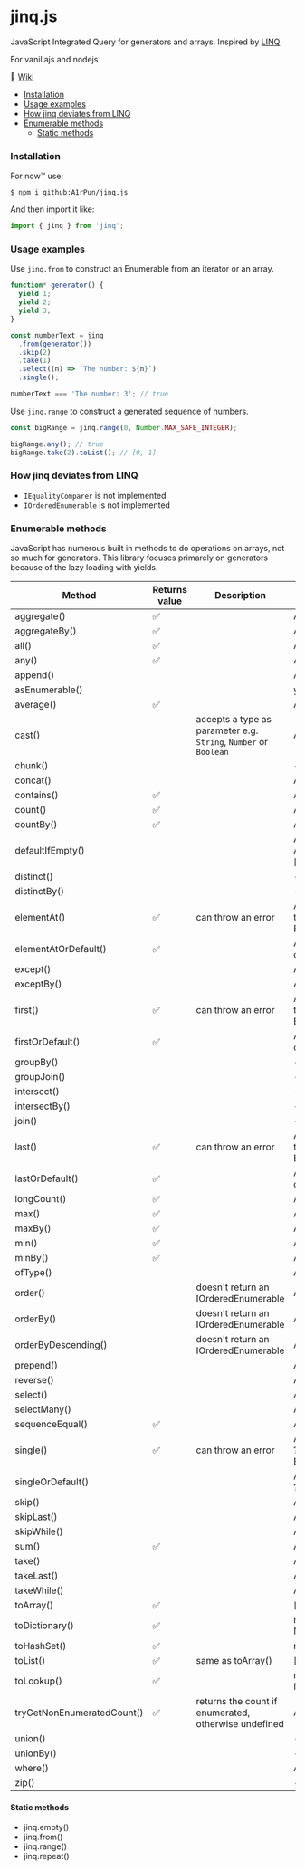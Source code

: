 ﻿# jinq.js

JavaScript Integrated Query for generators and arrays.
Inspired by [LINQ](https://docs.microsoft.com/en-us/dotnet/api/system.linq.enumerable)

For vanillajs and nodejs

:page_facing_up: [Wiki](https://github.com/A1rPun/jinq.js/wiki)

- [Installation](#installation)
- [Usage examples](#usage-examples)
- [How jinq deviates from LINQ](#how-jinq-deviates-from-linq)
- [Enumerable methods](#enumerable-methods)
  - [Static methods](#static-methods)

### Installation

For now™ use:

```shell
$ npm i github:A1rPun/jinq.js
```

And then import it like:

```js
import { jinq } from 'jinq';
```

### Usage examples

Use `jinq.from` to construct an Enumerable from an iterator or an array.

```js
function* generator() {
  yield 1;
  yield 2;
  yield 3;
}

const numberText = jinq
  .from(generator())
  .skip(2)
  .take(1)
  .select((n) => `The number: ${n}`)
  .single();

numberText === 'The number: 3'; // true
```

Use `jinq.range` to construct a generated sequence of numbers.

```js
const bigRange = jinq.range(0, Number.MAX_SAFE_INTEGER);

bigRange.any(); // true
bigRange.take(2).toList(); // [0, 1]
```

### How jinq deviates from LINQ

- `IEqualityComparer` is not implemented
- `IOrderedEnumerable` is not implemented

### Enumerable methods

JavaScript has numerous built in methods to do operations on arrays, not so much for generators. This library focuses primarely on generators because of the lazy loading with yields.

Method|Returns value|Description|JS alternative
--|--|--|--
aggregate()|:white_check_mark:||Array.reduce()
aggregateBy()|:white_check_mark:||Array.reduce()
all()|:white_check_mark:||Array.every()
any()|:white_check_mark:||Array.some()
append()|||Array.push()
asEnumerable()|||yield* Iterator
average()|:white_check_mark:||Array.reduce()
cast()||accepts a type as parameter e.g. `String`, `Number` or `Boolean`|Array.map()
chunk()|||-
concat()|||Array.concat()
contains()|:white_check_mark:||Array.includes()
count()|:white_check_mark:||Array.length
countBy()|:white_check_mark:||Array.reduce()
defaultIfEmpty()|||Array.length ? Array : [defaultValue]
distinct()|||-
distinctBy()|||-
elementAt()|:white_check_mark:|can throw an error|Array.at() ?? throw new Error()
elementAtOrDefault()|:white_check_mark:||Array.at() ?? defaultValue
except()|||Array.filter()
exceptBy()|||Array.filter()
first()|:white_check_mark:|can throw an error|Array.at(0) ?? throw new Error()
firstOrDefault()|:white_check_mark:||Array.at(0) ?? defaultValue
groupBy()|||-
groupJoin()|||-
intersect()|||-
intersectBy()|||-
join()|||-
last()|:white_check_mark:|can throw an error|Array.at(-1) ?? throw new Error()
lastOrDefault()|:white_check_mark:||Array.at(-1) ?? defaultValue
longCount()|:white_check_mark:||Array.length
max()|:white_check_mark:||Array.reduce()
maxBy()|:white_check_mark:||Array.reduce()
min()|:white_check_mark:||Array.reduce()
minBy()|:white_check_mark:||Array.reduce()
ofType()|||Array.filter()
order()||doesn't return an IOrderedEnumerable|Array.sort()
orderBy()||doesn't return an IOrderedEnumerable|Array.sort()
orderByDescending()||doesn't return an IOrderedEnumerable|Array.sort()
prepend()|||Array.unshift()
reverse()|||Array.reverse()
select()|||Array.map()
selectMany()|||Array.flatMap()
sequenceEqual()|:white_check_mark:||Array.all()
single()|:white_check_mark:|can throw an error|Array.at(index) ?? throw new Error()
singleOrDefault()|||Array.at(index) ?? defaultValue
skip()|||Array.slice()
skipLast()|||Array.slice()
skipWhile()|||Array.slice()
sum()|:white_check_mark:||Array.reduce()
take()|||Array.slice()
takeLast()|||Array.slice()
takeWhile()|||Array.slice()
toArray()|:white_check_mark:||[...Iterator]
toDictionary()|:white_check_mark:||new Map(Array)
toHashSet()|:white_check_mark:||new Set(Array)
toList()|:white_check_mark:|same as toArray()|[...Iterator]
toLookup()|:white_check_mark:||new Map(Array)
tryGetNonEnumeratedCount()|:white_check_mark:| returns the count if enumerated, otherwise undefined|Array.length
union()|||-
unionBy()|||-
where()|||Array.filter()
zip()|||-

#### Static methods

- jinq.empty()
- jinq.from()
- jinq.range()
- jinq.repeat()
